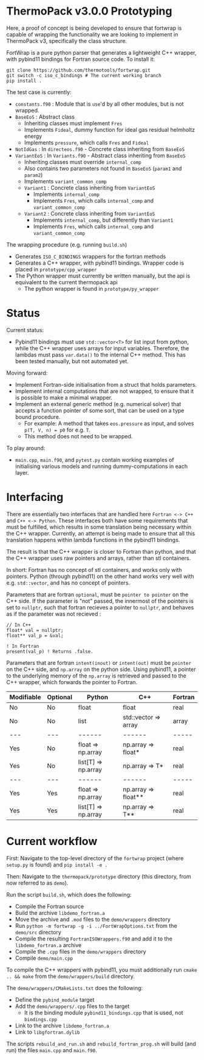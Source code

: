# ThermoPack v3.0.0 Prototyping

Here, a proof of concept is being developed to ensure that fortwrap is capable of wrapping the functionality we are looking
to implement in ThermoPack v3, specifically the class structure.

FortWrap is a pure python parser that generates a lightweight C++ wrapper, with pybind11 bindings for Fortran source code. 
To install it: 

```
git clone https://github.com/thermotools/fortwrap.git
git switch -c iso_c_bindings # The current working branch
pip install .
```

The test case is currently:

* `constants.f90` : Module that is `use`'d by all other modules, but is not wrapped.
* `BaseEoS` : Abstract class 
   * Inheriting classes must implement `Fres`
   * Implements `Fideal`, dummy function for ideal gas residual helmholtz energy
   * Implements `pressure`, which calls `Fres` and `Fideal`
* `NotIdGas` : In `directeos.f90` - Concrete class inheriting from `BaseEoS`
* `VariantEoS` : In `Variants.f90` - Abstract class inheriting from `BaseEoS`
   * Inheriting classes must override `internal_comp`
   * Also contains two parameters not found in `BaseEoS` (`param1` and `param2`)
   * Implements `variant_common_comp`
   * `Variant1` : Concrete class inheriting from `VariantEoS`
     * Implements `internal_comp`
     * Implements `Fres`, which calls `internal_comp` and `variant_common_comp`
   * `Variant2` : Concrete class inheriting from `VariantEoS`
     * Implements `internal_comp`, but differently than `Variant1`
     * Implements `Fres`, which calls `internal_comp` and `variant_common_comp`

The wrapping procedure (e.g. running `build.sh`)
 * Generates `ISO_C_BINDINGS` wrappers for the fortran methods
 * Generates a C++ wrapper, with pybind11 bindings. Wrapper code is placed in `prototype/cpp_wrapper`
 * The Python wrapper must currently be written manually, but the api is equivalent to the current thermopack api
   * The python wrapper is found in `prototype/py_wrapper`

# Status

Current status:
 * Pybind11 bindings must use `std::vector<T>` for list input from python, while the C++ wrapper uses arrays for input variables. Therefore, the lambdas must pass `var.data()` to the internal C++ method. This has been tested manually, but not automated yet. 

Moving forward: 
 * Implement Fortran-side initialisation from a struct that holds parameters.
 * Implement internal computations that are not wrapped, to ensure that it is possible to make a minimal wrapper.
 * Implement an external generic method (e.g. numerical solver) that accepts a function pointer of some sort, that can be used on a type bound procedure.
   * For example: A method that takes `eos.pressure` as input, and solves `p(T, V, n) = p0` for e.g. `T`.
   * This method does not need to be wrapped.

To play around:
 * `main.cpp`, `main.f90`, and `pytest.py` contain working examples of initialising various models and running dummy-computations in each layer.

# Interfacing

There are essentially two interfaces that are handled here `Fortran <-> C++` and `C++ <-> Python`. These interfaces both have
some requirements that must be fulfilled, which results in some translation being necessary within the C++ wrapper. Currently,
an attempt is being made to ensure that all this translation happens within lambda functions in the pybind11 bindings.

The result is that the C++ wrapper is closer to Fortran than python, and that the C++ wrapper uses raw pointers
and arrays, rather than stl containers.

In short: Fortran has no concept of stl containers, and works only with pointers. Python (through pybind11) on the other hand works very well with
e.g. `std::vector`, and has no concept of pointers.

Parameters that are fortran `optional`, must be `pointer to pointer` on the C++ side.
If the parameter is "not" passed, the innermost of the pointers is set to `nullptr`, such that fortran recieves a pointer to 
`nullptr`, and behaves as if the parameter was not recieved :

```
// In C++
float* val = nullptr;
float** val_p = &val;

! In Fortran
present(val_p) ! Returns .false.
```

Parameters that are fortran `intent(inout)` or `intent(out)` must be `pointer` on the C++ side, and `np.array` on the python side.
Using pybind11, a pointer to the underlying memory of the `np.array` is retrieved and passed to the C++ wrapper, which forwards 
the pointer to Fortran.

| Modifiable | Optional | Python                   | C++                        | Fortran  |
|------------|----------|--------------------------|----------------------------|----------|
| No         | No       | float                    | float                      | real     |
| No         | No       | list                     | std::vector => array       | array    |
| ---        | ---      | ------                   | ------                     | -----    |
| Yes        | No       | float => np.array<float> | np.array<float> => float*  | real     |
| Yes        | No       | list[T] => np.array<T>   | np.array<T> => T*          | real     |
| ---        | ---      | ------                   | ------                     | -----    |
| Yes        | Yes      | float => np.array<float> | np.array<float> => float** | real     |
| Yes        | Yes      | list[T] => np.array<T>   | np.array<T> => T**         | real     |

# Current workflow

First: Navigate to the top-level directory of the `fortwrap` project (where `setup.py` is found) and `pip install -e .`

Then: Navigate to the `thermopack/prototype` directory (this directory, from now referred to as `demo`). 

Run the script `build.sh`, which does the following:

 * Compile the Fortran source
 * Build the archive `libdemo_fortran.a`
 * Move the archive and `.mod` files to the `demo/wrappers` directory
 * Run `python -m fortwrap -g -i ../FortWrapOptions.txt` from the `demo/src` directory
 * Compile the resulting `FortranISOWrappers.f90` and add it to the `libdemo_fortran.a` archive
 * Compile the `.cpp` files in the `demo/wrappers` directory
 * Compile `demo/main.cpp`

To compile the C++ wrappers with pybind11, you must additionally run `cmake .. && make` from the `demo/wrappers/build` directory.

The `demo/wrappers/CMakeLists.txt` does the following:

 * Define the `pybind_module` target
 * Add the `demo/wrappers/.cpp` files to the target
    * It is the binding module `pybind11_bindings.cpp` that is used, not `bindings.cpp`
 * Link to the archive `libdemo_fortran.a`
 * Link to `libgfortran.dylib`

The scripts `rebuild_and_run.sh` and `rebuild_fortran_prog.sh` will build (and run) the files `main.cpp` and `main.f90`.